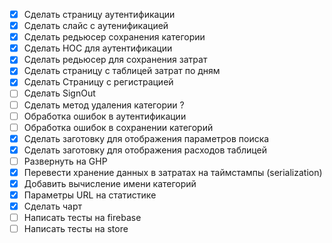 - [x] Сделать страницу аутентификации
- [x] Сделать слайс с аутенификацией
- [x] Сделать редьюсер сохранения категории
- [x] Сделать HOC для аутентификации
- [x] Сделать редьюсер для сохранения затрат
- [x] Сделать страницу с таблицей затрат по дням
- [x] Сделать Страницу с регистрацией
- [ ] Сделать SignOut
- [ ] Сделать метод удаления категории ?
- [ ] Обработка ошибок в аутентификации
- [ ] Обработка ошибок в сохранении категорий
- [x] Сделать заготовку для отображения параметров поиска
- [x] Сделать заготовку для отображения расходов таблицей
- [ ] Развернуть на GHP
- [x] Перевести хранение данных в затратах на таймстампы (serialization)
- [x] Добавить вычисление имени категорий
- [x] Параметры URL на статистике
- [x] Сделать чарт
- [ ] Написать тесты на firebase
- [ ] Написать тесты на store
